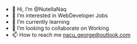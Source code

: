 - 👋 Hi, I’m @NutellaNaq
- 👀 I’m interested in WebDeveloper Jobs
- 🌱 I’m currently learning
- 💞️ I’m looking to collaborate on Working
- 📫 How to reach me nacu_george@outlook.com

